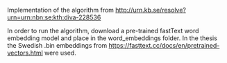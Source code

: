 Implementation of the algorithm from http://urn.kb.se/resolve?urn=urn:nbn:se:kth:diva-228536

In order to run the algorithm, download a pre-trained fastText word embedding model and place in the word_embeddings folder. In the thesis the Swedish .bin embeddings from https://fasttext.cc/docs/en/pretrained-vectors.html were used.
